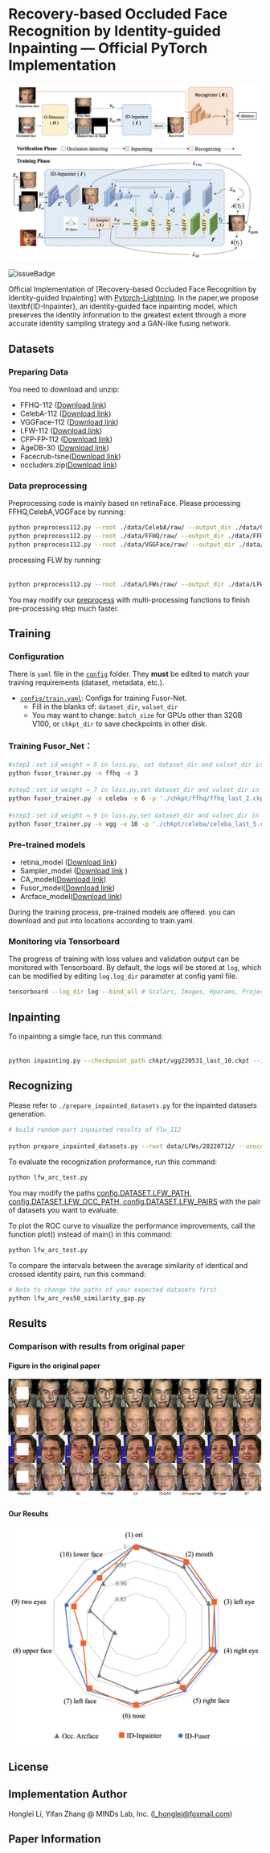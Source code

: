 
# Recovery-based Occluded Face Recognition by Identity-guided Inpainting &mdash; Official PyTorch Implementation
![](./assets/fig3.png)

![issueBadge](https://github.com/icaoyu/ID-Inpainter)  

Official Implementation of [Recovery-based Occluded Face Recognition by Identity-guided Inpainting] with [Pytorch-Lightning](https://github.com/PyTorchLightning/pytorch-lightning).
In the paper,we propose \textbf{ID-Inpainter}, an identity-guided face inpainting model, which preserves the identity information to the greatest extent through a more accurate identity sampling strategy and a GAN-like fusing network.

## Datasets

### Preparing Data

You need to download and unzip:
- FFHQ-112 ([Download link](https://drive.google.com/file/d/1yZnKnUeWhrvP25_t0pDget2Dac5cT8zA/view?usp=sharing))
- CelebA-112 ([Download link](https://drive.google.com/file/d/1nb_tn8JJLGUJ32YKCb6W7jVmyRA_N9nq/view?usp=sharing))
- VGGFace-112 ([Download link](https://drive.google.com/file/d/10AKN3SpHZDD46IzE-lOmb6M26MOzP2E4/view?usp=sharing))
- LFW-112 ([Download link](https://drive.google.com/file/d/1PhdOuU5FtiJEUZjqwR-2sbtbyIOYc_mk/view?usp=sharing))
- CFP-FP-112 ([Download link](https://drive.google.com/file/d/1uv-_n0VpZkR000yynqkdA3vn9ipy_pmO/view?usp=sharing))
- AgeDB-30 ([Download link](https://drive.google.com/file/d/1PugDuk0fTjeSzNNqx7mW5hb7Xd3cS-TI/view?usp=sharing))
- Facecrub-tsne([Download link](https://drive.google.com/file/d/1CS_uvmaMA8uRdsuZj4ehQ6CeBwSULXG2/view?usp=sharing))
- occluders.zip([Download link](data.occluders.tar.gz))
### Data preprocessing
Preprocessing code is mainly based on retinaFace.
Please processing FFHQ,CelebA,VGGFace by running:
```bash
python preprocess112.py --root ./data/CelebA/raw/ --output_dir ./data/CelebA/celeba112/
python preprocess112.py --root ./data/FFHQ/raw/ --output_dir ./data/FFHQ/celeba112/
python preprocess112.py --root ./data/VGGFace/raw/ --output_dir ./data/VGGFace/celeba112/
```
processing FLW by running:
```bash

python preprocess112.py --root ./data/LFWs/raw/ --output_dir ./data/LFWs/lfw_112/ --has_subdirs

```
You may modify our [preprocess](./preprocess112x112.py) with multi-processing functions to finish pre-processing step much faster.

## Training

### Configuration
There is `yaml` file in the [`config`](./config) folder.
They **must** be edited to match your training requirements (dataset, metadata, etc.).

- [`config/train.yaml`](./config/train.yaml): Configs for training Fusor-Net.
  - Fill in the blanks of: `dataset_dir`, `valset_dir`
  - You may want to change: `batch_size` for GPUs other than 32GB V100, or `chkpt_dir` to save checkpoints in other disk.

  
### Training Fusor_Net：
```bash
#step1：set id_weight = 5 in loss.py, set dataset_dir and valset_dir in train.yaml, running:
python fusor_trainer.py -n ffhq -e 3 

#step2：set id_weight = 7 in loss.py,set dataset_dir and valset_dir in train.yaml,running:
python fusor_trainer.py -n celeba -e 6 -p './chkpt/ffhq/ffhq_last_2.ckpt'

#step3：set id_weight = 9 in loss.py,set dataset_dir and valset_dir in train.yaml,running:
python fusor_trainer.py -n vgg -e 10 -p './chkpt/celeba/celeba_last_5.ckpt'
```
### Pre-trained models
- retina_model ([Download link](https://drive.google.com/file/d/1jZLWGx-9djWuuOh_P93Lp3Lra6DCzHTT/view?usp=sharing))
- Sampler_model ([Download link](https://drive.google.com/file/d/1fQMw6KIB_QyyJclnYRU5NbLP8nwHD09F/view?usp=sharing) )
- CA_model([Download link](https://drive.google.com/file/d/1uDCxAk050fN9oblPft2a0etvRquGOVfi/view?usp=sharing))
- Fusor_model([Download link](https://drive.google.com/file/d/1qMiFPqVLTb5MKZnBu0aUvEPTnQtljkhP/view?usp=sharing))
- Arcface_model([Download link](https://drive.google.com/file/d/1urJwBS3CunxLfwAzfhyupDDJ5LmGUR6z/view?usp=sharing))

During the training process, pre-trained models are offered. you can download and put into locations according to train.yaml.

### Monitoring via Tensorboard

The progress of training with loss values and validation output can be monitored with Tensorboard.
By default, the logs will be stored at `log`, which can be modified by editing `log.log_dir` parameter at config yaml file.

```bash
tensorboard --log_dir log --bind_all # Scalars, Images, Hparams, Projector will be shown.
```

## Inpainting

To inpainting a simgle face, run this command:
```bash

python inpainting.py --checkpoint_path chkpt/vgg220531_last_10.ckpt --image_path output/example/example1.png --mask_path output/example/mask1.png --output_path output/result/result1.png

```

## Recognizing

Please refer to `./prepare_inpainted_datasets.py` for the inpainted datasets generation.

```bash
# build random-part inpainted results of flw_112

python prepare_inpainted_datasets.py --root data/LFWs/20220712/ --unocc_dir data/LFWs/lfw_112/ -m random_part -f ca_id_fill

```

To evaluate the recognization proformance, run this command:
```bash
python lfw_arc_test.py
```
You may modify the paths [config.DATASET.LFW_PATH, config.DATASET.LFW_OCC_PATH, config.DATASET.LFW_PAIRS](./lfw_arc_test.py) with the pair of datasets you want to evaluate.


To plot the ROC curve to visualize the performance improvements, call the function plot() instead of main() in this command:
```bash
python lfw_arc_test.py
```

To compare the intervals between the average similarity of identical and crossed identity pairs, run this command:
```bash
# Note to change the paths of your expected datasets first
python lfw_arc_res50_similarity_gap.py
```

## Results
### Comparison with results from original paper
#### Figure in the original paper
![](assets/fig7.png)
#### Our Results
![](assets/fig9.png)

## License

## Implementation Author

Honglei Li, Yifan Zhang @ MINDs Lab, Inc. (l_honglei@foxmail.com)

## Paper Information

```bibtex

```
